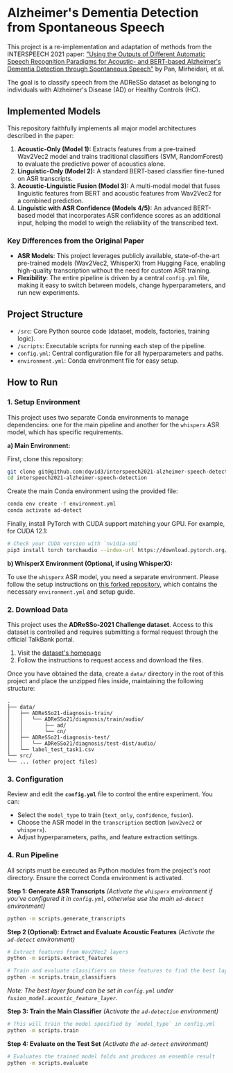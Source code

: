 # Alzheimer's Dementia Detection from Spontaneous Speech

This project is a re-implementation and adaptation of methods from the INTERSPEECH 2021 paper: ["Using the Outputs of Different Automatic Speech Recognition Paradigms for Acoustic- and BERT-based Alzheimer's Dementia Detection through Spontaneous Speech"](https://www.isca-archive.org/interspeech_2021/pan21c_interspeech.html) by Pan, Mirheidari, et al.

The goal is to classify speech from the ADReSSo dataset as belonging to individuals with Alzheimer's Disease (AD) or Healthy Controls (HC).

## Implemented Models

This repository faithfully implements all major model architectures described in the paper:

1.  **Acoustic-Only (Model 1):** Extracts features from a pre-trained Wav2Vec2 model and trains traditional classifiers (SVM, RandomForest) to evaluate the predictive power of acoustics alone.
2.  **Linguistic-Only (Model 2):** A standard BERT-based classifier fine-tuned on ASR transcripts.
3.  **Acoustic-Linguistic Fusion (Model 3):** A multi-modal model that fuses linguistic features from BERT and acoustic features from Wav2Vec2 for a combined prediction.
4.  **Linguistic with ASR Confidence (Models 4/5):** An advanced BERT-based model that incorporates ASR confidence scores as an additional input, helping the model to weigh the reliability of the transcribed text.

### Key Differences from the Original Paper

*   **ASR Models**: This project leverages publicly available, state-of-the-art pre-trained models (Wav2Vec2, WhisperX) from Hugging Face, enabling high-quality transcription without the need for custom ASR training.
*   **Flexibility**: The entire pipeline is driven by a central `config.yml` file, making it easy to switch between models, change hyperparameters, and run new experiments.

## Project Structure

-   `/src`: Core Python source code (dataset, models, factories, training logic).
-   `/scripts`: Executable scripts for running each step of the pipeline.
-   `config.yml`: Central configuration file for all hyperparameters and paths.
-   `environment.yml`: Conda environment file for easy setup.

## How to Run

### 1. Setup Environment

This project uses two separate Conda environments to manage dependencies: one for the main pipeline and another for the `whisperx` ASR model, which has specific requirements.

**a) Main Environment:**

First, clone this repository:
```bash
git clone git@github.com:dqvid3/interspeech2021-alzheimer-speech-detection.git
cd interspeech2021-alzheimer-speech-detection
```

Create the main Conda environment using the provided file:
```bash
conda env create -f environment.yml
conda activate ad-detect
```

Finally, install PyTorch with CUDA support matching your GPU. For example, for CUDA 12.1:
```bash
# Check your CUDA version with `nvidia-smi`
pip3 install torch torchaudio --index-url https://download.pytorch.org/whl/cu121
```

**b) WhisperX Environment (Optional, if using WhisperX):**

To use the `whisperx` ASR model, you need a separate environment. Please follow the setup instructions on [this forked repository](https://github.com/dqvid3/whisperX), which contains the necessary `environment.yml` and setup guide.

### 2. Download Data

This project uses the **ADReSSo-2021 Challenge dataset**. Access to this dataset is controlled and requires submitting a formal request through the official TalkBank portal.

1.  Visit the [dataset's homepage](https://talkbank.org/dementia/ADReSSo-2021/index.html)
2.  Follow the instructions to request access and download the files.

Once you have obtained the data, create a `data/` directory in the root of this project and place the unzipped files inside, maintaining the following structure:
```
.
├── data/
│   ├── ADReSSo21-diagnosis-train/
│   │   └── ADReSSo21/diagnosis/train/audio/
│   │       ├── ad/
│   │       └── cn/
│   ├── ADReSSo21-diagnosis-test/
│   │   └── ADReSSo21/diagnosis/test-dist/audio/
│   └── label_test_task1.csv
└── src/
└── ... (other project files)
```

### 3. Configuration

Review and edit the **`config.yml`** file to control the entire experiment. You can:
-   Select the `model_type` to train (`text_only`, `confidence`, `fusion`).
-   Choose the ASR model in the `transcription` section (`wav2vec2` or `whisperx`).
-   Adjust hyperparameters, paths, and feature extraction settings.

### 4. Run Pipeline

All scripts must be executed as Python modules from the project's root directory. Ensure the correct Conda environment is activated.

**Step 1: Generate ASR Transcripts**
*(Activate the `whisperx` environment if you've configured it in `config.yml`, otherwise use the main `ad-detect` environment)*
```bash
python -m scripts.generate_transcripts
```

**Step 2 (Optional): Extract and Evaluate Acoustic Features**
*(Activate the `ad-detect` environment)* 
```bash
# Extract features from Wav2Vec2 layers
python -m scripts.extract_features

# Train and evaluate classifiers on these features to find the best layer
python -m scripts.train_classifiers
```
*Note: The best layer found can be set in `config.yml` under `fusion_model.acoustic_feature_layer`.*

**Step 3: Train the Main Classifier**
*(Activate the `ad-detection` environment)*
```bash
# This will train the model specified by `model_type` in config.yml
python -m scripts.train
```

**Step 4: Evaluate on the Test Set**
*(Activate the `ad-detect` environment)*
```bash
# Evaluates the trained model folds and produces an ensemble result
python -m scripts.evaluate
```